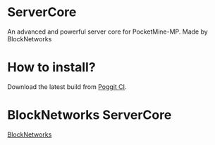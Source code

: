 # ServerCore
An advanced and powerful server core for PocketMine-MP. Made by BlockNetworks

# How to install?
Download the latest build from [Poggit CI](https://poggit.pmmp.io/ci/IceCruelStuff/ServerCore/ServerCore).

# BlockNetworks ServerCore
[BlockNetworks](https://github.com/BlockNetworks/ServerCore)
